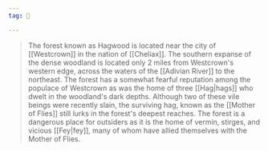 ```yaml
---
tag: 🌲

---
```

> The forest known as Hagwood is located near the city of [[Westcrown]] in the nation of [[Cheliax]]. 
> The southern expanse of the dense woodland is located only 2 miles from Westcrown's western edge, across the waters of the [[Adivian River]] to the northeast.
> The forest has a somewhat fearful reputation among the populace of Westcrown as was the home of three [[Hag|hags]] who dwelt in the woodland's dark depths. Although two of these vile beings were recently slain, the surviving hag, known as the [[Mother of Flies]] still lurks in the forest's deepest reaches.
> The forest is a dangerous place for outsiders as it is the home of vermin, stirges, and vicious [[Fey|fey]], many of whom have allied themselves with the Mother of Flies. 







